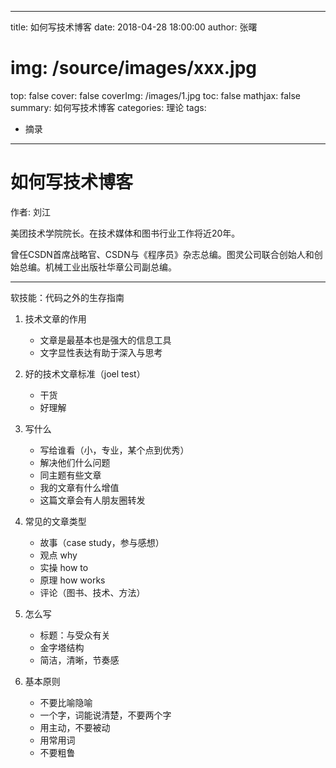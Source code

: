 
---
title:  如何写技术博客
date: 2018-04-28 18:00:00
author: 张曙
# img: /source/images/xxx.jpg
top: false
cover: false
coverImg: /images/1.jpg
toc: false
mathjax: false
summary: 如何写技术博客
categories: 理论
tags:
  - 摘录
---



# 如何写技术博客
 
 作者: 刘江
 
 美团技术学院院长。在技术媒体和图书行业工作将近20年。
 
 曾任CSDN首席战略官、CSDN与《程序员》杂志总编。图灵公司联合创始人和创始总编。机械工业出版社华章公司副总编。
 
 ---
 
 软技能：代码之外的生存指南
 
 1. 技术文章的作用
     - 文章是最基本也是强大的信息工具
     - 文字显性表达有助于深入与思考
     
 2. 好的技术文章标准（joel test）
     - 干货
     - 好理解
     
 3. 写什么
     - 写给谁看（小，专业，某个点到优秀）
     - 解决他们什么问题
     - 同主题有些文章
     - 我的文章有什么增值
     - 这篇文章会有人朋友圈转发
  
 4. 常见的文章类型
     - 故事（case study，参与感想）
     - 观点 why
     - 实操 how to
     - 原理 how works
     - 评论（图书、技术、方法）
  
 5. 怎么写
     - 标题：与受众有关
     - 金字塔结构
     - 简洁，清晰，节奏感
  
 6. 基本原则
     - 不要比喻隐喻
     - 一个字，词能说清楚，不要两个字
     - 用主动，不要被动
     - 用常用词
     - 不要粗鲁


